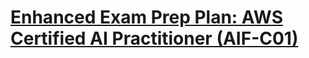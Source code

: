 # [Enhanced Exam Prep Plan: AWS Certified AI Practitioner (AIF-C01)](https://explore.skillbuilder.aws/learn/learning-plans/2194/enhanced-exam-prep-plan-aws-certified-ai-practitioner-aif-c01)

## 